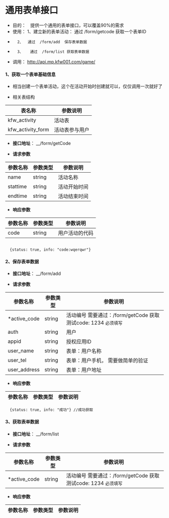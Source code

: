 

# 通用表单接口

- 目的：　提供一个通用的表单接口，可以覆盖90%的需求
- 使用： 1、建立新的表单活动： 通过  /form/getcode 获取一个表单ID
-       2、  通过  /form/add  保存表单数据
-       3、   通过  /form/list 获取表单数据
- 调用： http://api.mp.kfw001.com/game/


#### 1、获取一个表单基础信息

- 相当创建一个表单活动，这个在活动开始时创建就可以，仅仅调用一次就好了

+ 相关表结构

|  表名称  | 参数说明 |
| --------- |  ------- |
| kfw_activity | 活动表  |
| kfw_activity_form | 活动表参与用户 |

+ __接口地址__： __/form/getCode

+ __请求参数__

|  参数名称  | 参数类型 | 参数说明 |
| --------- | -------- | ------- |
| name | string | 活动名称 |
| stattime | string | 活动开始时间 |
| endtime | string | 活动结束时间 |

+ __响应参数__

|  参数名称  | 参数类型 | 参数说明 |
| --------- | -------- | ------- |
| code | string | 用户活动的代码 |

```text

  {status: true, info: "code:wqerqwr"}

```

#### 2、保存表单数据

+ __接口地址__： __/form/add

+ __请求参数__

|  参数名称  | 参数类型 | 参数说明 |
| --------- | -------- | ------- |
| *active_code | string | 活动编号  需要通过：/form/getCode 获取  测试code: 1234  `必须填写`|
| auth | string | 用户 |
| appid | string | 授权应用ID |
| user_name | string | 表单：用户名称 |
| user_tel | string | 表单：用户手机， 需要做简单的验证 |
| user_address | string |  表单：用户地址 |


+ __响应参数__

|  参数名称  | 参数类型 | 参数说明 |
| --------- | -------- | ------- |
```text
  {status: true, info: "成功"} //成功获取

```

#### 3、获取表单数据

+ __接口地址__： __/form/list

+ __请求参数__

|  参数名称  | 参数类型 | 参数说明 |
| --------- | -------- | ------- |
| *active_code | string | 活动编号  需要通过：/form/getCode 获取  测试code: 1234  `必须填写`|

+ __响应参数__

|  参数名称  | 参数类型 | 参数说明 |
| --------- | -------- | ------- |
```text

```
